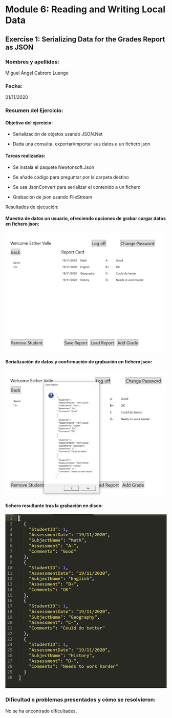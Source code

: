 ﻿# Module 6: Reading and Writing Local Data
## Exercise 1: Serializing Data for the Grades Report as JSON
### Nombres y apellidos:
Miguel Ángel Cabrero Luengo
### Fecha:
01/11/2020
### Resumen del Ejercicio:

#### Objetivo del ejercicio:
- Serialización de objetos usando JSON.Net

- Dada una consulta, exportar/importar sus datos a un fichero json 


#### Tareas realizadas:

- Se instala el paquete Newtonsoft.Json

- Se añade código para preguntar por la carpeta destino

- Se usa JsonConvert para serializar el contenido a un fichero

- Grabación de json usando FileStream
 
Resultados de ejecución:

#### Muestra de datos un usuario, ofreciendo opciones de grabar cargar datos en fichero json:
<img src="img/01.png">

#### Serialización de datos y confirmación de grabación en fichero json:
<img src="img/02.png">

#### fichero resultante tras la grabación en disco:
<img src="img/03.png">


### Dificultad o problemas presentados y cómo se resolvieron:
No se ha encontrado dificultades.

